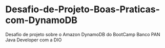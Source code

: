 # Desafio-de-Projeto-Boas-Praticas-com-DynamoDB
Desafio de projeto sobre o Amazon DynamoDB do BootCamp Banco PAN Java Developer com a DIO
